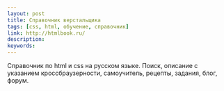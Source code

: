 ```yaml
---
layout: post
title: Справочник верстальщика
tags: [css, html, обучение, справочник]
link: http://htmlbook.ru/
description:
keywords:
---
```


<p>Справочник по html и css на русском языке. Поиск, описание с указанием кроссбраузерности, самоучитель, рецепты, задания, блог, форум.</p>
